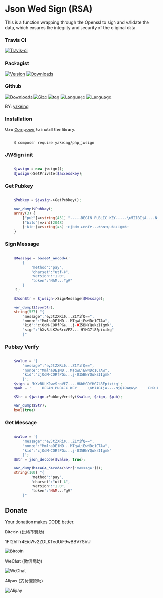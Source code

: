 # Json Wed Sign (RSA)

This is a function wrapping through the Openssl to sign and validate the data, which ensures the integrity and security of the original data.

### Travis CI

[![Travis-ci](https://api.travis-ci.org/yakeing/php_jwsign.svg)](https://travis-ci.org/yakeing/php_jwsign)

### Packagist

[![Version](http://img.shields.io/packagist/v/yakeing/php_jwsign.svg)](https://packagist.org/packages/yakeing/php_jwsign)
[![Downloads](http://img.shields.io/packagist/dt/yakeing/php_jwsign.svg)](https://packagist.org/packages/yakeing/php_jwsign)

### Github

[![Downloads](https://img.shields.io/github/downloads/yakeing/php_jwsign/total.svg)](https://github.com/yakeing/php_jwsign)
[![Size](https://img.shields.io/github/size/yakeing/php_jwsign/src/php_jwsign/jwsign.php.svg)](https://github.com/yakeing/php_jwsign)
[![tag](https://img.shields.io/github/tag/yakeing/php_jwsign.svg)](https://github.com/yakeing/php_jwsign)
[![Language](https://img.shields.io/github/license/yakeing/php_jwsign.svg)](https://github.com/yakeing/php_jwsign)
[![Language](https://img.shields.io/github/languages/top/yakeing/php_jwsign.svg)](https://github.com/yakeing/php_jwsign)

BY: [yakeing](http://weibo.com/yakeing)

### Installation

Use [Composer](https://getcomposer.org) to install the library.

```

    $ composer require yakeing/php_jwsign

```

### JWSign init

```php

    $jwsign = new jwsign();
    $jwsign->SetPrivate($accesskey);

```

### Get Pubkey

```php

    $Pubkey = $jwsign->GetPubkey();

    var_dump($Pubkey);
    array(3) {
        ["pub"]=>string(451) "-----BEGIN PUBLIC KEY-----\nMIIBIjA....NjQIDAQA\n-----END PUBLIC KEY----"
        ["bits"]=>int(2048)
        ["kid"]=>string(43) "cjbdM-CeRfP...5BNYQuksIIgmk"
    }

```

### Sign Message

```php

    $Message = base64_encode('
        {
            "method":"pay",
            "charset":"utf-8",
            "version":"1.0",
            "token":"NAM...YgV"
        }
    ');

    $JsonStr = $jwsign->SignMessage($Message);

    var_dump($JsonStr);
    string(557) "{
        "message":"eyJtZXRiO...Z1YifQ==",
        "nonce":"MmlhaDE1MD...MTgwLjEwNDc1OTAw",
        "kid":"cjOdM-CORfPGa...j-0I5BNYQuksIIgmk",
        "sign":"hXvBULK2wSroVFZ...-HYHG7l8Epixikg"
        }"

```

### Pubkey Verify

```php

    $value = '{
        "message":"eyJtZXRiO...Z1YifQ==",
        "nonce":"MmlhaDE1MD...MTgwLjEwNDc1OTAw",
        "kid":"cjOdM-CORfPGa...j-0I5BNYQuksIIgmk"
        }';
    $sign = 'hXvBULK2wvSroVFZ...-HKbHGDYHG7l8Epixikg';
    $pub = '-----BEGIN PUBLIC KEY-----\nMIIBIjA....NjQIDAQA\n-----END PUBLIC KEY----';

    $Str = $jwsign->PubkeyVerify($value, $sign, $pub);

    var_dump($Str);
    bool(true)

```

### Get Message

```php

    $value = '{
        "message":"eyJtZXRiO...Z1YifQ==",
        "nonce":"MmlhaDE1MD...MTgwLjEwNDc1OTAw",
        "kid":"cjOdM-CORfPGa...j-0I5BNYQuksIIgmk"
        }';
    $Str = json_decode($value, true);

    var_dump(base64_decode($Str['message']));
    string(100) "{
            "method":"pay",
            "charset":"utf-8",
            "version":"1.0",
            "token":"NAM...YgV"
        }"

```

Donate
---
Your donation makes CODE better.

 Bitcoin (比特币赞助)

 1Ff2hTfr4EioWv2ZDLKTedUiF9wBBVYSbU

 ![Bitcoin](https://app208.applinzi.com/QR/230/bitcoin%3a1Ff2hTfr4EioWv2ZDLKTedUiF9wBBVYSbU/Bitcoin.png)

 WeChat (微信赞助)

 ![WeChat](https://app208.applinzi.com/QR/230/https%3a%7C%7Cpayapp.weixin.qq.com%7Cqr%7CAQFjACEumLq80lLV2aIgLwjh*t%3dCwAK%25wechat_pay/WeChat.png)

 Alipay (支付宝赞助)

 ![Alipay](https://app208.applinzi.com/QR/230/HTTPS%3a%7C%7CQR.ALIPAY.COM%7CTSX082709YGHVXYUQCWKD6/Alipay.png)

